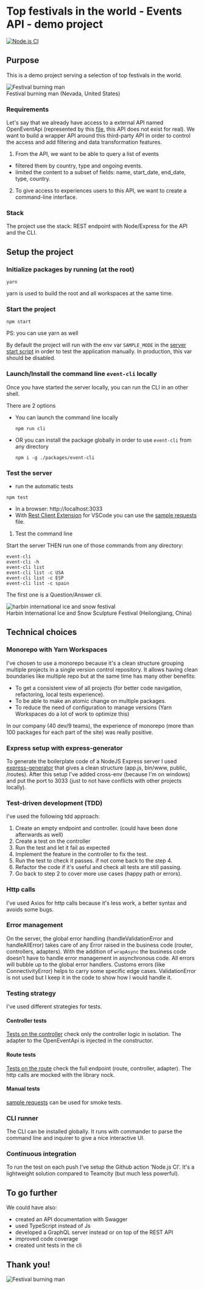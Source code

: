 # Top festivals in the world - Events API - demo project

[![Node.js CI](https://github.com/JulienRobberechts/event-api/workflows/Node.js%20CI/badge.svg)](https://github.com/JulienRobberechts/event-api/actions?query=workflow%3A%22Node.js+CI%22)

## Purpose

This is a demo project serving a selection of top festivals in the world.

![Festival burning man](./doc-resources/festival-burning-man.jpg)  
Festival burning man (Nevada, United States)

### Requirements

Let's say that we already have access to a external API named OpenEventApi (represented by this [file](./packages/server/tests/mock/events-all.json), this API does not exist for real). We want to build a wrapper API around this third-party API in order to control the access and add filtering and data transformation features.

1. From the API, we want to be able to query a list of events

- filtered them by country, type and ongoing events.
- limited the content to a subset of fields: name, start_date, end_date, type, country.

2. To give access to experiences users to this API, we want to create a command-line interface.

### Stack

The project use the stack: REST endpoint with Node/Express for the API and the CLI.

## Setup the project

### Initialize packages by running (at the root)

```
yarn
```

yarn is used to build the root and all workspaces at the same time.

### Start the project

```
npm start
```

PS: you can use yarn as well

By default the project will run with the env var `SAMPLE_MODE` in the [server start script](./packages/server/package.json) in order to test the application manually. In production, this var should be disabled.

### Launch/Install the command line `event-cli` locally

Once you have started the server locally, you can run the CLI in an other shell.

There are 2 options

- You can launch the command line locally

  ```
  npm run cli
  ```

- OR you can install the package globally in order to use `event-cli` from any directory

  ```
  npm i -g ./packages/event-cli
  ```

### Test the server

- run the automatic tests

```
npm test
```

- In a browser: http://localhost:3033
- With [Rest Client Extension](https://marketplace.visualstudio.com/items?itemName=humao.rest-client) for VSCode you can use the [sample requests](./packages/server/tests/manual/events.http) file.

1. Test the command line

Start the server THEN run one of those commands from any directory:

```
event-cli
event-cli -h
event-cli list
event-cli list -c USA
event-cli list -c ESP
event-cli list -c spain
```

The first one is a Question/Answer cli.

![harbin international ice and snow festival](./doc-resources/harbin.jpg)  
Harbin International Ice and Snow Sculpture Festival (Heilongjiang, China)

## Technical choices

### Monorepo with Yarn Workspaces

I've chosen to use a monorepo because it's a clean structure grouping multiple projects in a single version control repository. It allows having clean boundaries like multiple repo but at the same time has many other benefits:

- To get a consistent view of all projects (for better code navigation, refactoring, local tests experience).
- To be able to make an atomic change on multiple packages.
- To reduce the need of configuration to manage versions (Yarn Workspaces do a lot of work to optimize this)

In our company (40 dev/9 teams), the experience of monorepo (more than 100 packages for each part of the site) was really positive.

### Express setup with express-generator

To generate the boilerplate code of a NodeJS Express server I used [express-generator](https://www.npmjs.com/package/express-generator) that gives a clean structure (app.js, bin/www, public, /routes). After this setup I've added cross-env (because I'm on windows) and put the port to 3033 (just to not have conflicts with other projects locally).

### Test-driven development (TDD)

I've used the following tdd approach:

1. Create an empty endpoint and controller. (could have been done afterwards as well)
2. Create a test on the controller
3. Run the test and let it fail as expected
4. Implement the feature in the controller to fix the test.
5. Run the test to check it passes. if not come back to the step 4.
6. Refactor the code if it's useful and check all tests are still passing.
7. Go back to step 2 to cover more use cases (happy path or errors).

### Http calls

I've used Axios for http calls because it's less work, a better syntax and avoids some bugs.

### Error management

On the server, the global error handling (handleValidationError and handleAllError) takes care of any Error raised in the business code (router, controllers, adapters).
With the addition of `wrapAsync` the business code doesn’t have to handle error management in asynchronous code. All errors will bubble up to the global error handlers.
Customs errors (like ConnectivityError) helps to carry some specific edge cases. ValidationError is not used but I keep it in the code to show how I would handle it.

### Testing strategy

I've used different strategies for tests.

#### Controller tests

[Tests on the controller](./packages/server/controllers/events-controller.test.js) check only the controller logic in isolation. The adapter to the OpenEventApi is injected in the constructor.

#### Route tests

[Tests on the route](./packages/server/routes/events.test.js) check the full endpoint (route, controller, adapter). The http calls are mocked with the library nock.

#### Manual tests

[sample requests](./packages/server/tests/manual/events.http) can be used for smoke tests.

### CLI runner

The CLI can be installed globally. It runs with commander to parse the command line and inquirer to give a nice interactive UI.

### Continuous integration

To run the test on each push I've setup the Github action 'Node.js CI'. It's a lightweight solution compared to Teamcity (but much less powerful).

## To go further

We could have also:

- created an API documentation with Swagger
- used TypeScript instead of Js
- developed a GraphQL server instead or on top of the REST API
- improved code coverage
- created unit tests in the cli

## Thank you!

![Festival burning man](./doc-resources/festival-burning-man-2.jpg)
